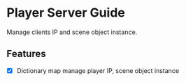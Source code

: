 # Player Server Guide

Manage clients IP and scene object instance.

## Features
- [x] Dictionary map manage player IP, scene object instance
